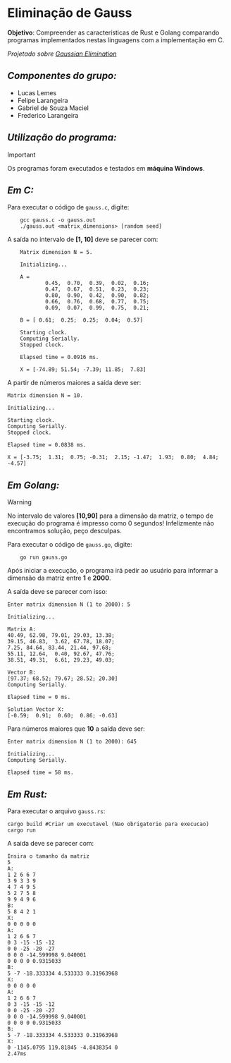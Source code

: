 # Eliminação de Gauss 

**Objetivo**: Compreender as características de Rust e Golang comparando programas implementados nestas linguagens com a implementação em C.

*Projetado sobre [Gaussian Elimination](https://github.com/gmendonca/gaussian-elimination-pthreads-openmp.git)*


## *Componentes do grupo:*
- Lucas Lemes <br/>
- Felipe Larangeira <br/>
- Gabriel de Souza Maciel  <br/>
- Frederico Larangeira <br/>


## *Utilização do programa:* 

> [!IMPORTANT] 
> Os programas foram executados e testados em **máquina Windows**.


## *Em C:*

Para executar o código de `gauss.c`, digite:

```
    gcc gauss.c -o gauss.out 
    ./gauss.out <matrix_dimensions> [random seed]
```

A saída no intervalo de **[1, 10]** deve se parecer com:

```
    Matrix dimension N = 5.

    Initializing...

    A =
            0.45,  0.70,  0.39,  0.02,  0.16;
            0.47,  0.67,  0.51,  0.23,  0.23;
            0.80,  0.90,  0.42,  0.90,  0.82;
            0.66,  0.76,  0.68,  0.77,  0.75;
            0.09,  0.07,  0.99,  0.75,  0.21;

    B = [ 0.61;  0.25;  0.25;  0.04;  0.57]

    Starting clock.
    Computing Serially.
    Stopped clock.

    Elapsed time = 0.0916 ms.

    X = [-74.89; 51.54; -7.39; 11.85;  7.83]
```

A partir de números maiores a saída deve ser:

```
Matrix dimension N = 10.

Initializing...

Starting clock.
Computing Serially.
Stopped clock.

Elapsed time = 0.0838 ms.

X = [-3.75;  1.31;  0.75; -0.31;  2.15; -1.47;  1.93;  0.80;  4.84; -4.57]
```

## *Em Golang:*

> [!WARNING] 
> No intervalo de valores **[10,90]** para a dimensão da matriz, o tempo de execução do programa é impresso como 0 segundos!
> Infelizmente não encontramos solução, peço desculpas. 

Para executar o código de `gauss.go`, digite:

```
    go run gauss.go 
```

Após iniciar a execução, o programa irá pedir ao usuário para informar a dimensão da matriz entre **1** e **2000**.

A saída deve se parecer com isso:

```
Enter matrix dimension N (1 to 2000): 5

Initializing...

Matrix A:
40.49, 62.98, 79.01, 29.03, 13.38;
39.15, 46.83,  3.62, 67.78, 18.07;
7.25, 84.64, 83.44, 21.44, 97.68;
55.11, 12.64,  0.40, 92.67, 47.76;
38.51, 49.31,  6.61, 29.23, 49.03;

Vector B:
[97.37; 68.52; 79.67; 28.52; 20.30]
Computing Serially.

Elapsed time = 0 ms.

Solution Vector X:
[-0.59;  0.91;  0.60;  0.86; -0.63]
```

Para números maiores que **10** a saída deve ser:

```
Enter matrix dimension N (1 to 2000): 645

Initializing...
Computing Serially.

Elapsed time = 58 ms.
```

## *Em Rust:*

Para executar o arquivo `gauss.rs`:

```
cargo build #Criar um executavel (Nao obrigatorio para execucao)
cargo run

```

A saida deve se parecer com:

```
Insira o tamanho da matriz
5
A:
1 2 6 6 7 
3 9 3 3 9 
4 7 4 9 5 
5 2 7 5 8 
9 9 4 9 6 
B:
5 8 4 2 1 
X:
0 0 0 0 0 
A:
1 2 6 6 7 
0 3 -15 -15 -12 
0 0 -25 -20 -27 
0 0 0 -14.599998 9.040001 
0 0 0 0 0.9315033 
B:
5 -7 -18.333334 4.533333 0.31963968 
X:
0 0 0 0 0 
A:
1 2 6 6 7 
0 3 -15 -15 -12 
0 0 -25 -20 -27 
0 0 0 -14.599998 9.040001 
0 0 0 0 0.9315033
B:
5 -7 -18.333334 4.533333 0.31963968
X:
0 -1145.0795 119.81845 -4.8438354 0
2.47ms

```
